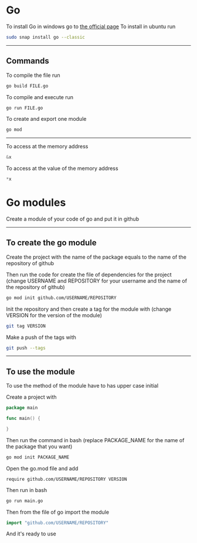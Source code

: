 # Go

To install Go in windows go to [the official page](https://golang.org/dl/)
To install in ubuntu run

```bash
sudo snap install go --classic
```

---

## Commands

To compile the file run

```bash
go build FILE.go
```

To compile and execute run

```bash
go run FILE.go
```

To create and export one module

```bash
go mod
```

---

To access at the memory address

```go
&x
```

To access at the value of the memory address

```go
*x
```

# Go modules

Create a module of your code of go and put it in github

---

## To create the go module

Create the project with the name of the package equals to the name of the repository of github

Then run the code for create the file of dependencies for the project (change USERNAME and REPOSITORY for your username and the name of the repository of github)

```bash
go mod init github.com/USERNAME/REPOSITORY
```

Init the repository and then create a tag for the module with (change VERSION for the version of the module)

```bash
git tag VERSION
```

Make a push of the tags with

```bash
git push --tags
```

---

## To use the module

To use the method of the module have to has upper case initial

Create a project with

```go
package main

func main() {

}
```

Then run the command in bash (replace PACKAGE_NAME for the name of the package that you want)

```bash
go mod init PACKAGE_NAME
```

Open the go.mod file and add

```
require github.com/USERNAME/REPOSITORY VERSION
```

Then run in bash

```bash
go run main.go
```

Then from the file of go import the module

```go
import "github.com/USERNAME/REPOSITORY"
```

And it's ready to use
